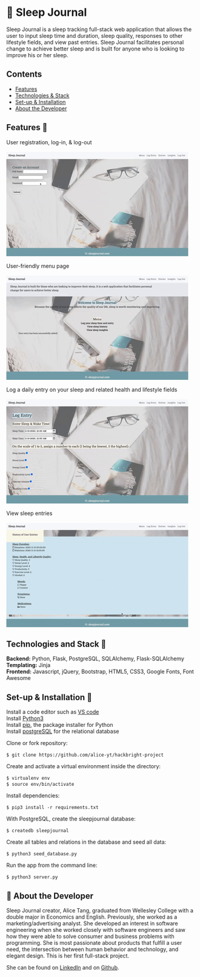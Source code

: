 # 🌙 Sleep Journal 

Sleep Journal is a sleep tracking full-stack web application that allows the user to input sleep time and duration, 
sleep quality, responses to other lifestyle fields, and view past entries. Sleep Journal facilitates personal change to 
achieve better sleep and is built for anyone who is looking to improve his or her sleep. <br>

## Contents
* [Features](#features)
* [Technologies & Stack](#techstack)
* [Set-up & Installation](#installation)
* [About the Developer](#aboutme)

## <a name="features"></a> Features 🌙 

User registration, log-in, & log-out
<br>
<br>
![](static/gifs/registration.gif)
<br>

User-friendly menu page
<br>
<br>
![](static/gifs/menu.gif)
<br>

Log a daily entry on your sleep and related health and lifestyle fields
<br>
<br>
![](static/gifs/log-entry.gif)
<br/>

View sleep entries
<br>
<br>
![](static/gifs/view-entries.gif)
<br/>

## <a name="techstack"></a> Technologies and Stack 🌙
**Backend:**
Python, Flask, PostgreSQL, SQLAlchemy, Flask-SQLAlchemy <br>
**Templating:**
Jinja <br>
**Frontend:**
Javascript, jQuery, Bootstrap, HTML5, CSS3, Google Fonts, Font Awesome <br>


## <a name="installation"></a> Set-up & Installation 🌙
Install a code editor such as [VS code](https://code.visualstudio.com/download)<br>
Install [Python3](https://www.python.org/downloads/mac-osx/)<br>
Install [pip](https://pip.pypa.io/en/stable/installing/), the package installer for Python<br>
Install [postgreSQL](https://www.postgresql.org/) for the relational database<br>


Clone or fork repository:
```
$ git clone https://github.com/alice-yt/hackbright-project
```
Create and activate a virtual environment inside the directory:
```
$ virtualenv env
$ source env/bin/activate
```
Install dependencies:
```
$ pip3 install -r requirements.txt
```
With PostgreSQL, create the sleepjournal database:
```
$ createdb sleepjournal
```
Create all tables and relations in the database and seed all data:
```
$ python3 seed_database.py
```
Run the app from the command line:
```
$ python3 server.py
```

## <a name="aboutme"></a> 🌙 About the Developer

Sleep Journal creator, Alice Tang, graduated from Wellesley College with a double major in Economics and English. 
Previously, she worked as a marketing/advertising analyst. She developed an interest in software engineering when she 
worked closely with software engineers and saw how they were able to solve consumer and business problems with 
programming. She is most passionate about products that fulfill a user need, the intersection between human behavior 
and technology, and elegant design. This is her first full-stack project. 

She can be found on [LinkedIn](https://www.linkedin.com/in/tangalice/) and on [Github](https://github.com/alice-yt).